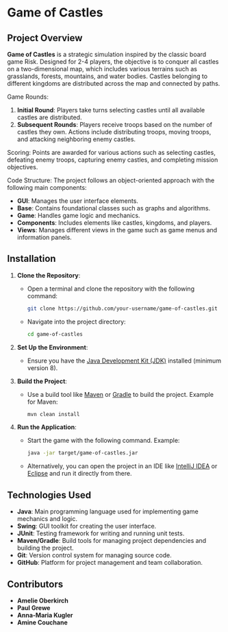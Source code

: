 # Game of Castles

## Project Overview

**Game of Castles** is a strategic simulation inspired by the classic board game Risk. Designed for 2-4 players, the objective is to conquer all castles on a two-dimensional map, which includes various terrains such as grasslands, forests, mountains, and water bodies. Castles belonging to different kingdoms are distributed across the map and connected by paths.

Game Rounds:
1. **Initial Round**: Players take turns selecting castles until all available castles are distributed.
2. **Subsequent Rounds**: Players receive troops based on the number of castles they own. Actions include distributing troops, moving troops, and attacking neighboring enemy castles.

Scoring:
Points are awarded for various actions such as selecting castles, defeating enemy troops, capturing enemy castles, and completing mission objectives.

Code Structure:
The project follows an object-oriented approach with the following main components:
- **GUI**: Manages the user interface elements.
- **Base**: Contains foundational classes such as graphs and algorithms.
- **Game**: Handles game logic and mechanics.
- **Components**: Includes elements like castles, kingdoms, and players.
- **Views**: Manages different views in the game such as game menus and information panels.

## Installation

1. **Clone the Repository**:
   - Open a terminal and clone the repository with the following command:
     ```bash
     git clone https://github.com/your-username/game-of-castles.git
     ```
   - Navigate into the project directory:
     ```bash
     cd game-of-castles
     ```

2. **Set Up the Environment**:
   - Ensure you have the [Java Development Kit (JDK)](https://www.oracle.com/java/technologies/javase-downloads.html) installed (minimum version 8).

3. **Build the Project**:
   - Use a build tool like [Maven](https://maven.apache.org/) or [Gradle](https://gradle.org/) to build the project. Example for Maven:
     ```bash
     mvn clean install
     ```

4. **Run the Application**:
   - Start the game with the following command. Example:
     ```bash
     java -jar target/game-of-castles.jar
     ```
   - Alternatively, you can open the project in an IDE like [IntelliJ IDEA](https://www.jetbrains.com/idea/) or [Eclipse](https://www.eclipse.org/) and run it directly from there.

## Technologies Used

- **Java**: Main programming language used for implementing game mechanics and logic.
- **Swing**: GUI toolkit for creating the user interface.
- **JUnit**: Testing framework for writing and running unit tests.
- **Maven/Gradle**: Build tools for managing project dependencies and building the project.
- **Git**: Version control system for managing source code.
- **GitHub**: Platform for project management and team collaboration.


## Contributors
- **Amelie Oberkirch**
- **Paul Grewe**
- **Anna-Maria Kugler**
- **Amine Couchane**

